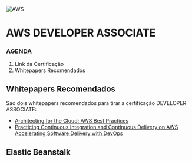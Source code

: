 ![AWS](https://assets.intersystems.com/dims4/default/b4f6c99/2147483647/strip/false/crop/750x422+15+0/resize/1200x675!/quality/90/?url=http%3A%2F%2Finter-systems-brightspot.s3.amazonaws.com%2F26%2Fbd%2F6a6aa762425f87ad7d5c2fe65f8c%2Fawslogo-image.jpg)

# AWS DEVELOPER ASSOCIATE

### AGENDA
1. Link da Certificação
2. Whitepapers Recomendados

## Whitepapers Recomendados

Sao dois whitepapers recomendados para tirar a certificação DEVELOPER ASSOCIATE:
 - [Architecting for the Cloud: AWS Best Practices](https://d1.awsstatic.com/whitepapers/AWS_Cloud_Best_Practices.pdf)
 - [Practicing Continuous Integration and Continuous Delivery on AWS Accelerating Software Delivery with DevOps](https://d1.awsstatic.com/whitepapers/DevOps/practicing-continuous-integration-continuous-delivery-on-AWS.pdf)
 
## Elastic Beanstalk
